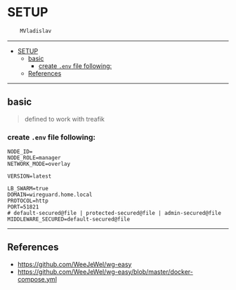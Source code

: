 # SETUP

```sh
    MVladislav
```

---

- [SETUP](#setup)
  - [basic](#basic)
    - [create `.env` file following:](#create-env-file-following)
  - [References](#references)

---

## basic

> defined to work with treafik

### create `.env` file following:

```env
NODE_ID=
NODE_ROLE=manager
NETWORK_MODE=overlay

VERSION=latest

LB_SWARM=true
DOMAIN=wireguard.home.local
PROTOCOL=http
PORT=51821
# default-secured@file | protected-secured@file | admin-secured@file
MIDDLEWARE_SECURED=default-secured@file
```

---

## References

- <https://github.com/WeeJeWel/wg-easy>
- <https://github.com/WeeJeWel/wg-easy/blob/master/docker-compose.yml>
